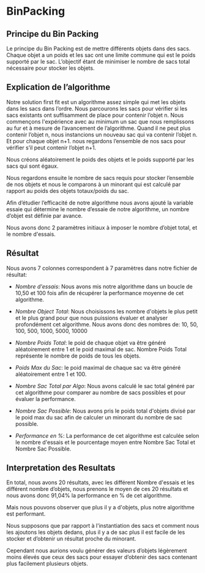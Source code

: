 # BinPacking

## Principe du Bin Packing

Le principe du Bin Packing est de mettre différents objets dans des sacs. Chaque objet a un poids et les sac ont une limite commune qui est le poids supporté par le sac. L’objectif étant de minimiser le nombre de sacs total nécessaire pour stocker les objets.

## Explication de l’algorithme  
Notre solution first fit est un algorithme assez simple qui met les objets dans les sacs dans l’ordre. Nous parcourons les sacs pour vérifier si les sacs existants ont suffisamment de place pour contenir l’objet n. Nous commençons l'expérience avec au minimum un sac que nous remplissons au fur et à mesure de l’avancement de l’algorithme. Quand il ne peut plus contenir l’objet n, nous instancions un nouveau sac qui va contenir l’objet n. Et pour chaque objet n+1. nous regardons l’ensemble de nos sacs pour vérifier s’il peut contenir l’objet n+1.

Nous créons aléatoirement le poids des objets et le poids supporté par les sacs qui sont égaux.

Nous regardons ensuite le nombre de sacs requis pour stocker l’ensemble de nos objets et nous le comparons à un minorant qui est calculé par rapport au poids des objets totaux/poids du sac. 

Afin d’étudier l’efficacité de notre algorithme nous avons ajouté la variable essaie qui détermine le nombre d’essaie de notre algorithme, un nombre d’objet est définie par avance.

Nous avons donc 2 paramètres initiaux à imposer le nombre d’objet total, et le nombre d'essais.


## Résultat 
Nous avons 7 colonnes correspondent à 7 paramètres dans notre fichier de résultat: 
* _Nombre d'essais_: Nous avons mis notre algorithme dans un boucle de 10,50 et 100 fois afin de récupérer la performance moyenne de cet algorithme. 

* _Nombre Object Total_: Nous choisissons les nombre d'objets le plus petit et le plus grand pour que nous puissions évaluer et analyser profondément cet algorithme. Nous avons donc des nombres de: 10, 50, 100, 500, 1000, 5000, 10000

* _Nombre Poids Total_: le poid de chaque objet va être généré aléatoirement entre 1 et le poid maximal de sac. Nombre Poids Total représente le nombre de poids de tous les objets. 

* _Poids Max du Sac_:  le poid maximal de chaque sac va être généré aléatoirement entre 1 et 100.

* _Nombre Sac Total par Algo_: Nous avons calculé le sac total généré par cet algorithme pour comparer au nombre de sacs possibles et pour évaluer la performance.

* _Nombre Sac Possible_:  Nous avons pris le poids total d'objets divisé par le poid max du sac afin de calculer un minorant du nombre de sac possible. 
 
* _Performance en %_: La performance de cet algorithme est calculée selon le nombre d'essais et le pourcentage moyen entre Nombre Sac Total et Nombre Sac Possible.



## Interpretation des Resultats

En total, nous avons 20 résultats, avec les différent Nombre d'essais et les différent nombre d’objets, nous prenons le moyen de ces 20 résultats et nous avons donc 91,04% la performance en % de cet algorithme. 

Mais nous pouvons observer que plus il y a d'objets, plus notre algorithme est performant. 

Nous supposons que par rapport à l'instantiation des sacs et comment nous les ajoutons les objets dedans, plus il y a de sac plus il est facile de les stocker et d’obtenir un résultat proche du minorant.

Cependant nous aurions voulu générer des valeurs d’objets légèrement moins élevés que ceux des sacs pour essayer d’obtenir des sacs contenant plus facilement plusieurs objets. 

